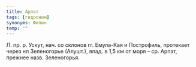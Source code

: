 ```yaml
---
title: Арпат
tags: [гидроним]
synonyms: Филин
temp: ""
---
```


Л. пр. р. Ускут, нач. со склонов гг. Емула-Кая и Построфиль, протекает через нп
Зеленогорье (Алушт.), впад. в 1,5 км от моря – ср. Арпат, прежнее назв.
Зеленогорья.
